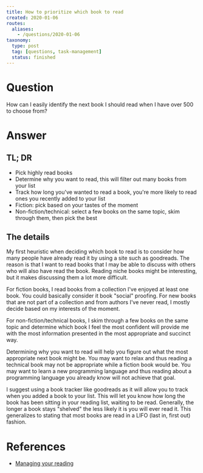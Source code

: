 ```yaml
---
title: How to prioritize which book to read
created: 2020-01-06
routes:
  aliases:
    - /questions/2020-01-06
taxonomy:
  type: post
  tag: [questions, task-management]
  status: finished
---
```


# Question
How can I easily identify the next book I should read when I have over 500 to choose from?

# Answer
## TL; DR
* Pick highly read books
* Determine why you want to read, this will filter out many books from your list
* Track how long you've wanted to read a book, you're more likely to read ones you recently added to your list
* Fiction: pick based on your tastes of the moment
* Non-fiction/technical: select a few books on the same topic, skim through them, then pick the best

## The details
My first heuristic when deciding which book to read is to consider how many people have already read it by using a site such as goodreads. The reason is that I want to read books that I may be able to discuss with others who will also have read the book. Reading niche books might be interesting, but it makes discussing them a lot more difficult.

For fiction books, I read books from a collection I've enjoyed at least one book. You could basically consider it book "social" proofing. For new books that are not part of a collection and from authors I've never read, I mostly decide based on my interests of the moment.

For non-fiction/technical books, I skim through a few books on the same topic and determine which book I feel the most confident will provide me with the most information presented in the most appropriate and succinct way.

Determining why you want to read will help you figure out what the most appropriate next book might be. You may want to relax and thus reading a technical book may not be appropriate while a fiction book would be. You may want to learn a new programming language and thus reading about a programming language you already know will not achieve that goal.

I suggest using a book tracker like goodreads as it will allow you to track when you added a book to your list. This will let you know how long the book has been sitting in your reading list, waiting to be read. Generally, the longer a book stays "shelved" the less likely it is you will ever read it. This generalizes to stating that most books are read in a LIFO (last in, first out) fashion.

# References
* [Managing your reading](../../../../processes/managing-your-reading/article.md)
